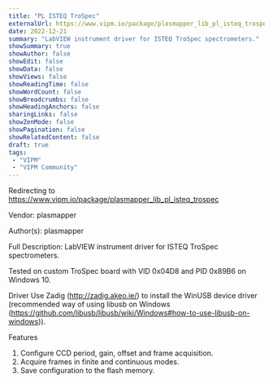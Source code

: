 ```yaml
---
title: "PL ISTEQ TroSpec"
externalUrl: https://www.vipm.io/package/plasmapper_lib_pl_isteq_trospec
date: 2022-12-21
summary: "LabVIEW instrument driver for ISTEQ TroSpec spectrometers."
showSummary: true
showAuthor: false
showEdit: false
showData: false
showViews: false
showReadingTime: false
showWordCount: false
showBreadcrumbs: false
showHeadingAnchors: false
sharingLinks: false
showZenMode: false
showPagination: false
showRelatedContent: false
draft: true
tags:
 - "VIPM"
 - "VIPM Community"
---
```


Redirecting to https://www.vipm.io/package/plasmapper_lib_pl_isteq_trospec

Vendor: plasmapper

Author(s): plasmapper
 
Full Description:
LabVIEW instrument driver for ISTEQ TroSpec spectrometers.

Tested on custom TroSpec board with VID 0x04D8 and PID 0x89B6 on Windows 10.

Driver
Use Zadig (http://zadig.akeo.ie/) to install the WinUSB device driver (recommended way of using libusb on Windows (https://github.com/libusb/libusb/wiki/Windows#how-to-use-libusb-on-windows)).

Features
1. Configure CCD period, gain, offset and frame acquisition.
2. Acquire frames in finite and continuous modes.
3. Save configuration to the flash memory.